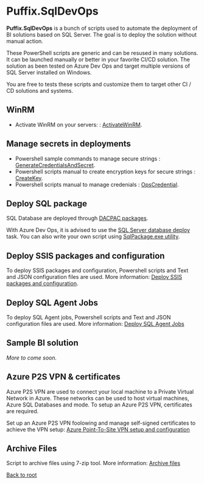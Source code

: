 # Puffix.SqlDevOps

**Puffix.SqlDevOps** is a bunch of scripts used to automate the deployment of BI solutions based on SQL Server. The goal is to deploy the solution without manual action.

These PowerShell scripts are generic and can be resused in many solutions. It can be launched manually or better in your favorite CI/CD solution.
The solution as been tested on Azure Dev Ops and target multiple versions of SQL Server installed on Windows.

You are free to tests these scripts and customize them to target other CI / CD solutions and systems.

## WinRM
* Activate WinRM on your servers: : [ActivateWinRM](https://github.com/EhRom/Puffix.SqlDevOps/blob/master/Deploy/WinRM).

## Manage secrets in deployments
* Powershell sample commands to manage secure strings : [GenerateCredentialsAndSecret](https://github.com/EhRom/Puffix.SqlDevOps/blob/master/Deploy/Secrets/GenerateCredentialsAndSecret.md).
* Powershell scripts manual to create encryption keys for secure strings : [CreateKey](https://github.com/EhRom/Puffix.SqlDevOps/blob/master/Deploy/Secrets/CreateKey.md).
* Powershell scripts manual to manage credenials : [OpsCredential](https://github.com/EhRom/Puffix.SqlDevOps/blob/master/Deploy/Secrets/OpsCredentials.md).

## Deploy SQL package
SQL Database are deployed through [DACPAC packages](https://docs.microsoft.com/en-us/sql/relational-databases/data-tier-applications/data-tier-applications?view=sql-server-ver15).

With Azure Dev Ops, it is advised to use the [SQL Server database deploy](https://github.com/microsoft/azure-pipelines-tasks/blob/master/Tasks/SqlDacpacDeploymentOnMachineGroupV0/README.md) task. You can also write your own script using [SqlPackage.exe utility](https://docs.microsoft.com/en-us/sql/tools/sqlpackage/sqlpackage?view=sql-server-ver15).

## Deploy SSIS packages and configuration
To deploy SSIS packages and configuration, Powershell scripts and Text and JSON configuration files are used. More information: [Deploy SSIS packages and configuration](https://github.com/EhRom/Puffix.SqlDevOps/blob/master/Deploy/Ssis).

## Deploy SQL Agent Jobs
To deploy SQL Agent jobs, Powershell scripts and Text and JSON configuration files are used. More information: [Deploy SQL Agent Jobs](https://github.com/EhRom/Puffix.SqlDevOps/blob/master/Deploy/SqlAgentJobs) 

## Sample BI solution
*More to come soon.*

## Azure P2S VPN & certificates
Azure P2S VPN are used to connect your local machine to a Private Virtual Network in Azure. These networks can be used to host virtual machines, Azure SQL Databases and mode. To setup an Azure P2S VPN, certificates are required.

Set up an Azure P2S VPN foolowing and manage self-signed certificates to achieve the VPN setup: [Azure Point-To-Site VPN setup and configuration](https://github.com/EhRom/Puffix.SqlDevOps/tree/master/Deploy/AzureP2S%26Certificates)

## Archive Files
Script to archive files using 7-zip tool. More information: [Archive files](https://github.com/EhRom/Puffix.SqlDevOps/blob/master/Deploy/ArchiveFiles)


[Back to root](https://github.com/EhRom/Puffix.SqlDevOps)